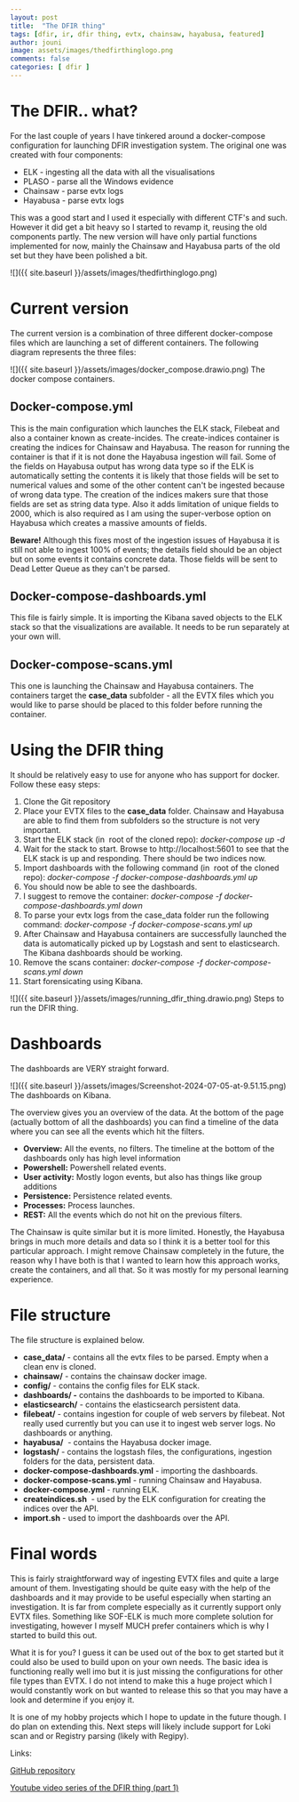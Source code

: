 ```yaml
---
layout: post
title:  "The DFIR thing"
tags: [dfir, ir, dfir thing, evtx, chainsaw, hayabusa, featured]
author: jouni
image: assets/images/thedfirthinglogo.png
comments: false
categories: [ dfir ]
---
```


The DFIR.. what?
================

For the last couple of years I have tinkered around a docker-compose configuration for launching DFIR investigation system. The original one was created with four components:

*   ELK - ingesting all the data with all the visualisations
*   PLASO - parse all the Windows evidence
*   Chainsaw - parse evtx logs
*   Hayabusa - parse evtx logs

This was a good start and I used it especially with different CTF's and such. However it did get a bit heavy so I started to revamp it, reusing the old components partly. The new version will have only partial functions implemented for now, mainly the Chainsaw and Hayabusa parts of the old set but they have been polished a bit.

![]({{ site.baseurl }}/assets/images/thedfirthinglogo.png)

Current version
===============

The current version is a combination of three different docker-compose files which are launching a set of different containers. The following diagram represents the three files:

![]({{ site.baseurl }}/assets/images/docker_compose.drawio.png)
The docker compose containers.

Docker-compose.yml
------------------

This is the main configuration which launches the ELK stack, Filebeat and also a container known as create-incides. The create-indices container is creating the indices for Chainsaw and Hayabusa. The reason for running the container is that if it is not done the Hayabusa ingestion will fail. Some of the fields on Hayabusa output has wrong data type so if the ELK is automatically setting the contents it is likely that those fields will be set to numerical values and some of the other content can't be ingested because of wrong data type. The creation of the indices makers sure that those fields are set as string data type. Also it adds limitation of unique fields to 2000, which is also required as I am using the super-verbose option on Hayabusa which creates a massive amounts of fields.

**Beware!** Although this fixes most of the ingestion issues of Hayabusa it is still not able to ingest 100% of events; the details field should be an object but on some events it contains concrete data. Those fields will be sent to Dead Letter Queue as they can't be parsed.

Docker-compose-dashboards.yml
-----------------------------

This file is fairly simple. It is importing the Kibana saved objects to the ELK stack so that the visualizations are available. It needs to be run separately at your own will.

Docker-compose-scans.yml
------------------------

This one is launching the Chainsaw and Hayabusa containers. The containers target the **case\_data** subfolder - all the EVTX files which you would like to parse should be placed to this folder before running the container.

Using the DFIR thing
====================

It should be relatively easy to use for anyone who has support for docker. Follow these easy steps:

1.  Clone the Git repository
2.  Place your EVTX files to the **case\_data** folder. Chainsaw and Hayabusa are able to find them from subfolders so the structure is not very important.
3.  Start the ELK stack (in  root of the cloned repo): _docker-compose up -d_
4.  Wait for the stack to start. Browse to http://localhost:5601 to see that the ELK stack is up and responding. There should be two indices now.
5.  Import dashboards with the following command (in  root of the cloned repo): _docker-compose -f docker-compose-dashboards.yml up_
6.  You should now be able to see the dashboards.
7.  I suggest to remove the container: _docker-compose -f docker-compose-dashboards.yml down_
8.  To parse your evtx logs from the case\_data folder run the following command: _docker-compose -f docker-compose-scans.yml up_
9.  After Chainsaw and Hayabusa containers are successfully launched the data is automatically picked up by Logstash and sent to elasticsearch. The Kibana dashboards should be working.
10.  Remove the scans container: _docker-compose -f docker-compose-scans.yml down_
11.  Start forensicating using Kibana.

![]({{ site.baseurl }}/assets/images/running_dfir_thing.drawio.png)
Steps to run the DFIR thing.

Dashboards
==========

The dashboards are VERY straight forward.

![]({{ site.baseurl }}/assets/images/Screenshot-2024-07-05-at-9.51.15.png)
The dashboards on Kibana.

The overview gives you an overview of the data. At the bottom of the page (actually bottom of all the dashboards) you can find a timeline of the data where you can see all the events which hit the filters. 

*   **Overview:** All the events, no filters. The timeline at the bottom of the dashboards only has high level information
*   **Powershell:** Powershell related events.
*   **User activity:** Mostly logon events, but also has things like group additions
*   **Persistence:** Persistence related events.
*   **Processes:** Process launches.
*   **REST:** All the events which do not hit on the previous filters.

The Chainsaw is quite similar but it is more limited. Honestly, the Hayabusa brings in much more details and data so I think it is a better tool for this particular approach. I might remove Chainsaw completely in the future, the reason why I have both is that I wanted to learn how this approach works, create the containers, and all that. So it was mostly for my personal learning experience.

File structure
==============

The file structure is explained below.

*   **case\_data/** \- contains all the evtx files to be parsed. Empty when a clean env is cloned.
*   **chainsaw/** \- contains the chainsaw docker image.
*   **config/** \- contains the config files for ELK stack.
*   **dashboards/ -** contains the dashboards to be imported to Kibana.
*   **elasticsearch/** \- contains the elasticsearch persistent data.
*   **filebeat/** \- contains ingestion for couple of web servers by filebeat. Not really used currently but you can use it to ingest web server logs. No dashboards or anything.
*   **hayabusa/**  - contains the Hayabusa docker image.
*   **logstash/** \- contains the logstash files, the configurations, ingestion folders for the data, persistent data.
*   **docker-compose-dashboards.yml** \- importing the dashboards.
*   **docker-compose-scans.yml** \- running Chainsaw and Hayabusa.
*   **docker-compose.yml** \- running ELK.
*   **createindices.sh**  - used by the ELK configuration for creating the indices over the API.
*   **import.sh** \- used to import the dashboards over the API.

Final words
===========

This is fairly straightforward way of ingesting EVTX files and quite a large amount of them. Investigating should be quite easy with the help of the dashboards and it may provide to be useful especially when starting an investigation. It is far from complete especially as it currently support only EVTX files. Something like SOF-ELK is much more complete solution for investigating, however I myself MUCH prefer containers which is why I started to build this out.

What it is for you? I guess it can be used out of the box to get started but it could also be used to build upon on your own needs. The basic idea is functioning really well imo but it is just missing the configurations for other file types than EVTX. I do not intend to make this a huge project which I would constantly work on but wanted to release this so that you may have a look and determine if you enjoy it. 

It is one of my hobby projects which I hope to update in the future though. I do plan on extending this. Next steps will likely include support for Loki scan and or Registry parsing (likely with Regipy).

Links:

[GitHub repository](https://github.com/JouniMi/TheDFIRThing)

[Youtube video series of the DFIR thing (part 1)](https://youtu.be/BBmrj9-slpA)
